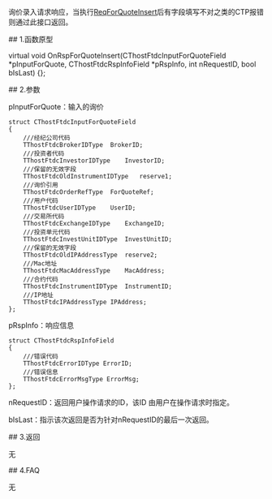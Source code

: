 <p>询价录入请求响应，当执行<a href="../../CTHOSTFTDCTRADERSPI/REQFORQUOTEINSERT/">ReqForQuoteInsert</a>后有字段填写不对之类的CTP报错则通过此接口返回。</p>
<span class="anchor" id="b112595d-809c-42cb-a28c-da416b545d0f"></span>
## 1.函数原型
<p>virtual void OnRspForQuoteInsert(CThostFtdcInputForQuoteField *pInputForQuote, CThostFtdcRspInfoField *pRspInfo, int nRequestID, bool bIsLast) {};</p>
<span class="anchor" id="0fc4901c-a016-469a-8b15-12eb758883ff"></span>
## 2.参数
<p>pInputForQuote：输入的询价</p>
<pre><code>struct CThostFtdcInputForQuoteField
{
    ///经纪公司代码
    TThostFtdcBrokerIDType  BrokerID;
    ///投资者代码
    TThostFtdcInvestorIDType    InvestorID;
    ///保留的无效字段
    TThostFtdcOldInstrumentIDType   reserve1;
    ///询价引用
    TThostFtdcOrderRefType  ForQuoteRef;
    ///用户代码
    TThostFtdcUserIDType    UserID;
    ///交易所代码
    TThostFtdcExchangeIDType    ExchangeID;
    ///投资单元代码
    TThostFtdcInvestUnitIDType  InvestUnitID;
    ///保留的无效字段
    TThostFtdcOldIPAddressType  reserve2;
    ///Mac地址
    TThostFtdcMacAddressType    MacAddress;
    ///合约代码
    TThostFtdcInstrumentIDType  InstrumentID;
    ///IP地址
    TThostFtdcIPAddressType IPAddress;
};
</code></pre>
<p>pRspInfo：响应信息</p>
<pre><code>struct CThostFtdcRspInfoField
{
    ///错误代码
    TThostFtdcErrorIDType ErrorID;
    ///错误信息
    TThostFtdcErrorMsgType ErrorMsg;
};
</code></pre>
<p>nRequestID：返回用户操作请求的ID，该ID 由用户在操作请求时指定。</p>
<p>bIsLast：指示该次返回是否为针对nRequestID的最后一次返回。</p>
<span class="anchor" id="d993d293-3919-41f5-8235-8061f6cd29f1"></span>
## 3.返回
<p>无</p>
<span class="anchor" id="a66ee88b-b871-4e81-a929-1674804872c9"></span>
## 4.FAQ
<p>无</p>
